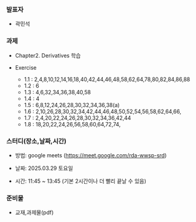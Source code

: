 ### **발표자**
- 곽민석

### **과제**

- Chapter2. Derivatives 학습

- Exercise
  - 1.1 : 2,4,8,10,12,14,16,18,40,42,44,46,48,58,62,64,78,80,82,84,86,88
  - 1.2 : 6
  - 1.3 : 4,6,32,34,36,38,40,58
  - 1.4 : 4
  - 1.5 : 6,8,12,24,26,28,30,32,34,36,38(a)
  - 1.6 : 2,10,26,28,30,32,34,42,44,46,48,50,52,54,56,58,62,64,66,
  - 1.7 : 2,4,20,22,24,26,28,30,32,34,36,42,44
  - 1.8 : 18,20,22,24,26,56,58,60,64,72,74,

  
### **스터디(장소,날짜,시간)**

- 방법: google meets (https://meet.google.com/rda-wwsp-srd)

- 날짜: 2025.03.29 토요일

- 시간: 11:45 ~ 13:45 (기본 2시간이나 더 빨리 끝날 수 있음)

### **준비물**

- 교재,과제물(pdf)
